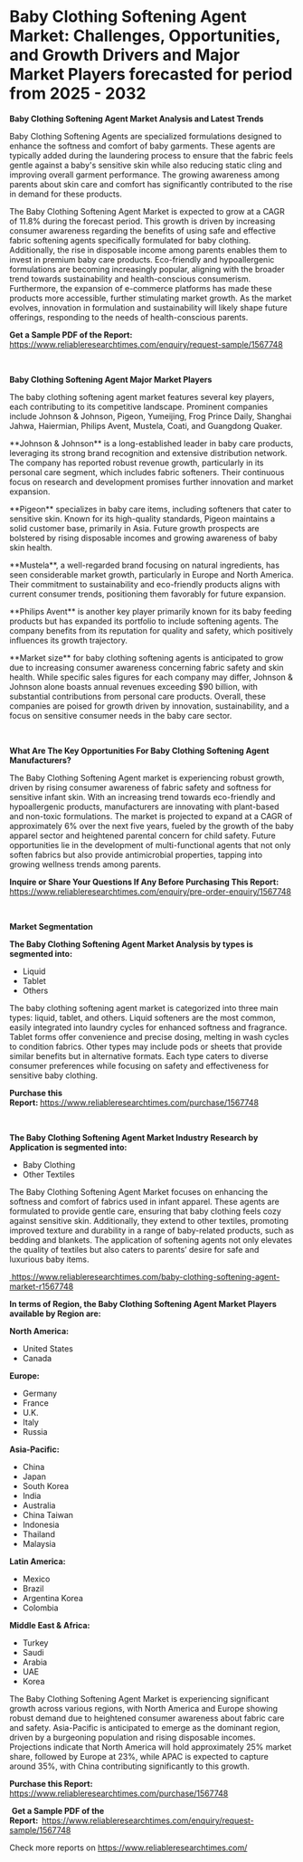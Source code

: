 <p><h1>Baby Clothing Softening Agent Market: Challenges, Opportunities, and Growth Drivers and Major Market Players forecasted for period from 2025 - 2032</h1></p><p><strong>Baby Clothing Softening Agent Market Analysis and Latest Trends</strong></p>
<p><p>Baby Clothing Softening Agents are specialized formulations designed to enhance the softness and comfort of baby garments. These agents are typically added during the laundering process to ensure that the fabric feels gentle against a baby's sensitive skin while also reducing static cling and improving overall garment performance. The growing awareness among parents about skin care and comfort has significantly contributed to the rise in demand for these products.</p><p>The Baby Clothing Softening Agent Market is expected to grow at a CAGR of 11.8% during the forecast period. This growth is driven by increasing consumer awareness regarding the benefits of using safe and effective fabric softening agents specifically formulated for baby clothing. Additionally, the rise in disposable income among parents enables them to invest in premium baby care products. Eco-friendly and hypoallergenic formulations are becoming increasingly popular, aligning with the broader trend towards sustainability and health-conscious consumerism. Furthermore, the expansion of e-commerce platforms has made these products more accessible, further stimulating market growth. As the market evolves, innovation in formulation and sustainability will likely shape future offerings, responding to the needs of health-conscious parents.</p></p>
<p><strong>Get a Sample PDF of the Report:&nbsp;</strong> <a href="https://www.reliableresearchtimes.com/enquiry/request-sample/1567748?utm_campaign=2230&utm_medium=2&utm_source=Github&utm_content=ia&utm_term=23032025&utm_id=baby-clothing-softening-agent">https://www.reliableresearchtimes.com/enquiry/request-sample/1567748</a></p>
<p>&nbsp;</p>
<p><strong>Baby Clothing Softening Agent Major Market Players</strong></p>
<p><p>The baby clothing softening agent market features several key players, each contributing to its competitive landscape. Prominent companies include Johnson & Johnson, Pigeon, Yumeijing, Frog Prince Daily, Shanghai Jahwa, Haiermian, Philips Avent, Mustela, Coati, and Guangdong Quaker.</p><p>**Johnson & Johnson** is a long-established leader in baby care products, leveraging its strong brand recognition and extensive distribution network. The company has reported robust revenue growth, particularly in its personal care segment, which includes fabric softeners. Their continuous focus on research and development promises further innovation and market expansion.</p><p>**Pigeon** specializes in baby care items, including softeners that cater to sensitive skin. Known for its high-quality standards, Pigeon maintains a solid customer base, primarily in Asia. Future growth prospects are bolstered by rising disposable incomes and growing awareness of baby skin health.</p><p>**Mustela**, a well-regarded brand focusing on natural ingredients, has seen considerable market growth, particularly in Europe and North America. Their commitment to sustainability and eco-friendly products aligns with current consumer trends, positioning them favorably for future expansion.</p><p>**Philips Avent** is another key player primarily known for its baby feeding products but has expanded its portfolio to include softening agents. The company benefits from its reputation for quality and safety, which positively influences its growth trajectory.</p><p>**Market size** for baby clothing softening agents is anticipated to grow due to increasing consumer awareness concerning fabric safety and skin health. While specific sales figures for each company may differ, Johnson & Johnson alone boasts annual revenues exceeding $90 billion, with substantial contributions from personal care products. Overall, these companies are poised for growth driven by innovation, sustainability, and a focus on sensitive consumer needs in the baby care sector.</p></p>
<p>&nbsp;</p>
<p><strong>What Are The Key Opportunities For Baby Clothing Softening Agent Manufacturers?</strong></p>
<p><p>The Baby Clothing Softening Agent market is experiencing robust growth, driven by rising consumer awareness of fabric safety and softness for sensitive infant skin. With an increasing trend towards eco-friendly and hypoallergenic products, manufacturers are innovating with plant-based and non-toxic formulations. The market is projected to expand at a CAGR of approximately 6% over the next five years, fueled by the growth of the baby apparel sector and heightened parental concern for child safety. Future opportunities lie in the development of multi-functional agents that not only soften fabrics but also provide antimicrobial properties, tapping into growing wellness trends among parents.</p></p>
<p><strong>Inquire or Share Your Questions If Any Before Purchasing This Report:</strong> <a href="https://www.reliableresearchtimes.com/enquiry/pre-order-enquiry/1567748?utm_campaign=2230&utm_medium=2&utm_source=Github&utm_content=ia&utm_term=23032025&utm_id=baby-clothing-softening-agent">https://www.reliableresearchtimes.com/enquiry/pre-order-enquiry/1567748</a></p>
<p>&nbsp;</p>
<p><strong>Market Segmentation</strong></p>
<p><strong>The Baby Clothing Softening Agent Market Analysis by types is segmented into:</strong></p>
<p><ul><li>Liquid</li><li>Tablet</li><li>Others</li></ul></p>
<p><p>The baby clothing softening agent market is categorized into three main types: liquid, tablet, and others. Liquid softeners are the most common, easily integrated into laundry cycles for enhanced softness and fragrance. Tablet forms offer convenience and precise dosing, melting in wash cycles to condition fabrics. Other types may include pods or sheets that provide similar benefits but in alternative formats. Each type caters to diverse consumer preferences while focusing on safety and effectiveness for sensitive baby clothing.</p></p>
<p><strong>Purchase this Report:&nbsp;</strong><a href="https://www.reliableresearchtimes.com/purchase/1567748?utm_campaign=2230&utm_medium=2&utm_source=Github&utm_content=ia&utm_term=23032025&utm_id=baby-clothing-softening-agent">https://www.reliableresearchtimes.com/purchase/1567748</a></p>
<p>&nbsp;</p>
<p><strong>The Baby Clothing Softening Agent Market Industry Research by Application is segmented into:</strong></p>
<p><ul><li>Baby Clothing</li><li>Other Textiles</li></ul></p>
<p><p>The Baby Clothing Softening Agent Market focuses on enhancing the softness and comfort of fabrics used in infant apparel. These agents are formulated to provide gentle care, ensuring that baby clothing feels cozy against sensitive skin. Additionally, they extend to other textiles, promoting improved texture and durability in a range of baby-related products, such as bedding and blankets. The application of softening agents not only elevates the quality of textiles but also caters to parents’ desire for safe and luxurious baby items.</p></p>
<p><a href="https://www.reliableresearchtimes.com/baby-clothing-softening-agent-market-r1567748?utm_campaign=2230&utm_medium=2&utm_source=Github&utm_content=ia&utm_term=23032025&utm_id=baby-clothing-softening-agent">&nbsp;https://www.reliableresearchtimes.com/baby-clothing-softening-agent-market-r1567748</a></p>
<p><strong>In terms of Region, the Baby Clothing Softening Agent Market Players available by Region are:</strong></p>
<p>
    <p> <strong> North America: </strong>
        <ul>
            <li>United States</li>
            <li>Canada</li>
        </ul>
        </p> 
    <p> <strong> Europe: </strong>
        <ul>
            <li>Germany</li>
            <li>France</li>
            <li>U.K.</li>
            <li>Italy</li>
            <li>Russia</li>
        </ul>
        </p> 
    <p> <strong> Asia-Pacific: </strong>
        <ul>
            <li>China</li>
            <li>Japan</li>
            <li>South Korea</li>
            <li>India</li>
            <li>Australia</li>
            <li>China Taiwan</li>
            <li>Indonesia</li>
            <li>Thailand</li>
            <li>Malaysia</li>
        </ul>
        </p> 
    <p> <strong> Latin America: </strong>
        <ul>
            <li>Mexico</li>
            <li>Brazil</li>
            <li>Argentina Korea</li>
            <li>Colombia</li>
        </ul>
        </p> 
    <p> <strong> Middle East & Africa: </strong>
        <ul>
            <li>Turkey</li>
            <li>Saudi</li>
            <li>Arabia</li>
            <li>UAE</li>
            <li>Korea</li>
        </ul>
    </p>
    </p>
<p><p>The Baby Clothing Softening Agent Market is experiencing significant growth across various regions, with North America and Europe showing robust demand due to heightened consumer awareness about fabric care and safety. Asia-Pacific is anticipated to emerge as the dominant region, driven by a burgeoning population and rising disposable incomes. Projections indicate that North America will hold approximately 25% market share, followed by Europe at 23%, while APAC is expected to capture around 35%, with China contributing significantly to this growth.</p></p>
<p><strong>Purchase this Report: </strong><a href="https://www.reliableresearchtimes.com/purchase/1567748?utm_campaign=2230&utm_medium=2&utm_source=Github&utm_content=ia&utm_term=23032025&utm_id=baby-clothing-softening-agent">https://www.reliableresearchtimes.com/purchase/1567748</a></p>
<p>&nbsp;<strong>Get a Sample PDF of the Report:&nbsp;&nbsp;</strong><a href="https://www.reliableresearchtimes.com/enquiry/request-sample/1567748?utm_campaign=2230&utm_medium=2&utm_source=Github&utm_content=ia&utm_term=23032025&utm_id=baby-clothing-softening-agent">https://www.reliableresearchtimes.com/enquiry/request-sample/1567748</a></p>
<p><strong></strong></p>
<p>Check more reports on <a href="https://www.reliableresearchtimes.com/?utm_campaign=2230&utm_medium=2&utm_source=Github&utm_content=ia&utm_term=23032025&utm_id=baby-clothing-softening-agent">https://www.reliableresearchtimes.com/</a></p>